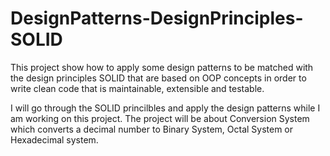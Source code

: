 # DesignPatterns-DesignPrinciples-SOLID
This project show how to apply some design patterns to be matched with the design principles SOLID that are based on OOP concepts in order to write clean code that is maintainable, extensible and testable.

I will go through the SOLID princilbles and apply the design patterns while I am working on this project. The project will be about Conversion System which converts a decimal number to Binary System, Octal System or Hexadecimal system.
